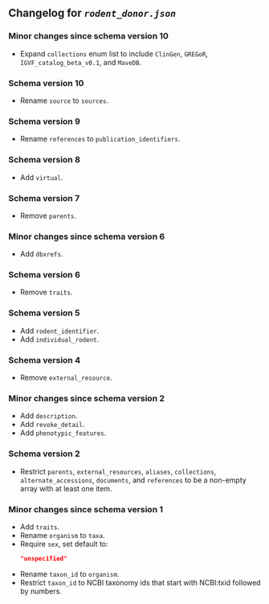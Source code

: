 ## Changelog for *`rodent_donor.json`*

### Minor changes since schema version 10
* Expand `collections` enum list to include `ClinGen`, `GREGoR`, `IGVF_catalog_beta_v0.1`, and `MaveDB`.

### Schema version 10

* Rename `source` to `sources`.

### Schema version 9

* Rename `references` to `publication_identifiers`.

### Schema version 8

* Add `virtual`.

### Schema version 7

* Remove `parents`.

### Minor changes since schema version 6

* Add `dbxrefs`.

### Schema version 6

* Remove `traits`.

### Schema version 5

* Add `rodent_identifier`.
* Add `individual_rodent`.

### Schema version 4

* Remove `external_resource`.

### Minor changes since schema version 2

* Add `description`.
* Add `revoke_detail`.
* Add `phenotypic_features`.

### Schema version 2

* Restrict `parents`, `external_resources`, `aliases`, `collections`, `alternate_accessions`, `documents`, and `references` to be a non-empty array with at least one item.

### Minor changes since schema version 1

* Add `traits`.
* Rename `organism` to `taxa`.
* Require `sex`, set default to:
    ```json
    "unspecified"
    ```
* Rename `taxon_id` to `organism`.
* Restrict `taxon_id` to NCBI taxonomy ids that start with NCBI:txid followed by numbers.
